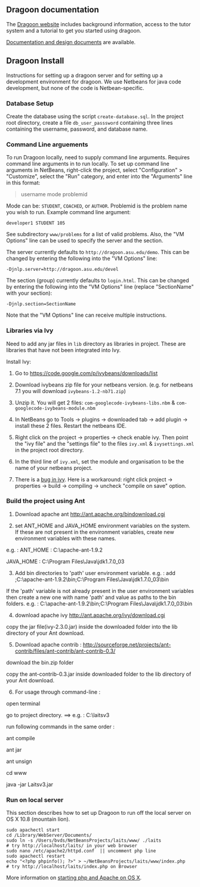 ## Dragoon documentation ##

The [Dragoon website](http://dragoon.asu.edu) includes
background information, access to the tutor system and a
tutorial to get you started using dragoon.

[Documentation and design documents](documentation/README.md) are
available.

## Dragoon Install ##

Instructions for setting up a dragoon server and for
setting up a development environment for dragoon.  We use
Netbeans for java code development, but none of the code
is Netbean-specific.

### Database Setup ###

Create the database using the script `create-database.sql`.
In the project root directory, create a file `db_user_passsword`
containing three lines containing the username, password, and 
database name.


### Command Line arguements ###

To run Dragoon locally, need to supply command line arguments.
Requires command line arguments in to run locally.  To set up command
line arguments in NetBeans, right-click the project, select
"Configuration" > "Customize", select the "Run" category, and enter
into the "Arguments" line in this format:

>username mode problemid

Mode can be:  `STUDENT`, `COACHED`, or `AUTHOR`.  Problemid
is the problem name you wish to run.  Example command line argument:

    developer1 STUDENT 105

See subdirectory `www/problems` for a list of valid problems.
Also, the "VM Options" line can be used to specify
the server and the section.

The server currently defaults to `http://dragoon.asu.edu/demo`. This can be 
changed by entering the following into the "VM Options" line:

    -Djnlp.server=http://dragoon.asu.edu/devel

The section (group) currently defaults to `login.html`. This can be 
changed by entering the following into the "VM Options" line (replace
"SectionName" with your section):

    -Djnlp.section=SectionName

Note that the "VM Options" line can receive multiple instructions.


### Libraries via Ivy ###

Need to add any jar files in `lib` directory as libraries in project.
These are libraries that have not been integrated into Ivy.

Install Ivy:

1. Go to https://code.google.com/p/ivybeans/downloads/list

2. Download ivybeans zip file for your netbeans version.  (e.g. for
netbeans 7.1 you will download `ivybeans-1.2-nb71.zip`)

3. Unzip it. You will get 2 files: `com-googlecode-ivybeans-libs.nbm` &
`com-googlecode-ivybeans-module.nbm`

4. In NetBeans go to Tools -> plugins -> downloaded tab -> add plugin ->
 install these 2 files.  Restart the netbeans IDE.  

5. Right click on the project -> properties -> check enable ivy. Then
 point the "ivy file" and the "settings file" to the files `ivy.xml` &
 `ivysettings.xml` in the project root directory.

6. In the third line of `ivy.xml`, set the module and organisation to be
the name of your netbeans project.

7. There is a [bug in ivy](https://code.google.com/p/ivybeans/issues/detail?id=58). Here is a
workaround: right click project -> properties -> build -> compiling ->
uncheck "compile on save" option.


### Build the project using Ant ###

1. 	Download apache ant
	http://ant.apache.org/bindownload.cgi

2.	set ANT_HOME and JAVA_HOME environment variables on the system. If these are not present in the environment variables, create new environment variables with these names.

e.g. :
ANT_HOME : C:\apache-ant-1.9.2

JAVA_HOME : C:\Program Files\Java\jdk1.7.0_03

3.	Add bin directories to 'path' user environment variable.
e.g. : add  ;C:\apache-ant-1.9.2\bin;C:\Program Files\Java\jdk1.7.0_03\bin

If the 'path' variable is not already present in the user environment variables then create a new one with name 'path' and value as paths to the bin folders.  e.g. : C:\apache-ant-1.9.2\bin;C:\Program Files\Java\jdk1.7.0_03\bin

4.	download apache ivy
	http://ant.apache.org/ivy/download.cgi

copy the jar file(ivy-2.3.0.jar) inside the downloaded folder into the lib directory of your Ant download.

5.	Download apache contrib :
	http://sourceforge.net/projects/ant-contrib/files/ant-contrib/ant-contrib-0.3/

download the bin.zip folder

copy the ant-contrib-0.3.jar inside downloaded folder to the lib directory of your Ant download.

6.	For usage through command-line :

open terminal

go to project directory. ==> e.g. : C:\laitsv3

run following commands in the same order :

ant compile

ant jar

ant unsign

cd www

java -jar Laitsv3.jar <studentName> <mode> <problemNumber>


### Run on local server ###

This section describes how to set up Dragoon to run off the 
local server on OS X 10.8 (mountain lion).

    sudo apachectl start
    cd /Library/WebServer/Documents/
    sudo ln -s /Users/bvds/NetBeansProjects/laits/www/ ./laits 
    # try http://localhost/laits/ in your web browser
    sudo nano /etc/apache2/httpd.conf  || uncomment php line
    sudo apachectl restart
    echo "<?php phpinfo(); ?>" > ~/NetBeansProjects/laits/www/index.php  
    # try http://localhost/laits/index.php on Browser

More information on [starting php and Apache on OS X](http://coolestguyplanettech.com/downtown/install-and-configure-apache-mysql-php-and-phpmyadmin-osx-108-mountain-lion).
